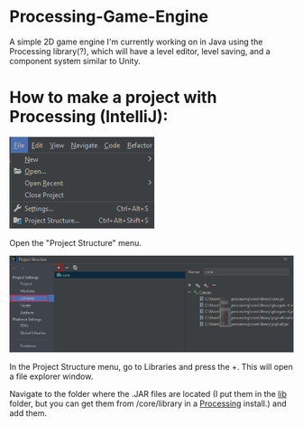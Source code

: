 # Processing-Game-Engine
A simple 2D game engine I'm currently working on in Java using the Processing library(?), which will have a level editor, level saving, and a component system similar to Unity.

# How to make a project with Processing (IntelliJ):
![Open the Project Structure menu](readme/intellij/proj-structure.png)

Open the "Project Structure" menu.

![Select the libraries menu](readme/intellij/libraries.png)

In the Project Structure menu, go to Libraries and press the +. This will open a file explorer window.

Navigate to the folder where the .JAR files are located (I put them in the [lib](/lib) folder, but you can get them from /core/library in a [Processing](https://processing.org/download) install.) and add them.